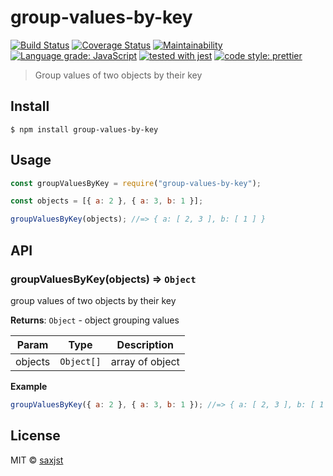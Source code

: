 # group-values-by-key

[![Build Status](https://travis-ci.org/saxjst/group-values-by-key.svg?branch=master)](https://travis-ci.org/saxjst/group-values-by-key)
[![Coverage Status](https://coveralls.io/repos/github/saxjst/group-values-by-key/badge.svg?branch=master)](https://coveralls.io/github/saxjst/group-values-by-key?branch=master)
[![Maintainability](https://api.codeclimate.com/v1/badges/841af7743a474bb61775/maintainability)](https://codeclimate.com/github/saxjst/group-values-by-key/maintainability)
[![Language grade: JavaScript](https://img.shields.io/lgtm/grade/javascript/g/saxjst/group-values-by-key.svg?logo=lgtm&logoWidth=18)](https://lgtm.com/projects/g/saxjst/group-values-by-key/context:javascript)
[![tested with jest](https://img.shields.io/badge/tested_with-jest-99424f.svg)](https://github.com/facebook/jest)
[![code style: prettier](https://img.shields.io/badge/code_style-prettier-ff69b4.svg)](https://github.com/prettier/prettier/)

> Group values of two objects by their key

## Install

```
$ npm install group-values-by-key
```

## Usage

```js
const groupValuesByKey = require("group-values-by-key");

const objects = [{ a: 2 }, { a: 3, b: 1 }];

groupValuesByKey(objects); //=> { a: [ 2, 3 ], b: [ 1 ] }
```

## API

### groupValuesByKey(objects) ⇒ <code>Object</code>

group values of two objects by their key

**Returns**: <code>Object</code> - object grouping values

| Param   | Type       | Description     |
| ------- | ---------- | --------------- |
| objects | `Object[]` | array of object |

**Example**

```js
groupValuesByKey({ a: 2 }, { a: 3, b: 1 }); //=> { a: [ 2, 3 ], b: [ 1 ] }
```

## License

MIT © [saxjst](https://saxjst.com)
